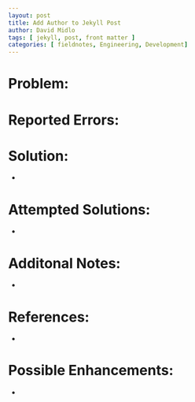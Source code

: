 ```yaml
---
layout: post
title: Add Author to Jekyll Post
author: David Midlo
tags: [ jekyll, post, front matter ]
categories: [ fieldnotes, Engineering, Development]
---
```

# Problem:

# Reported Errors:

# Solution:
- 



# Attempted Solutions:
- 

# Additonal Notes:
- 


# References:
- 

# Possible Enhancements:
- 
